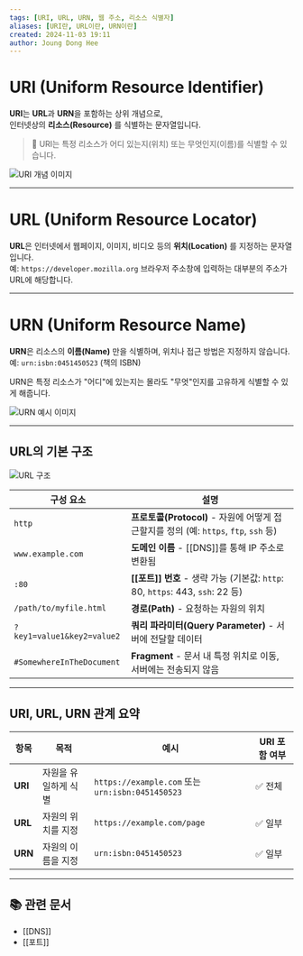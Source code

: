 ```yaml
---
tags: [URI, URL, URN, 웹 주소, 리소스 식별자]
aliases: [URI란, URL이란, URN이란]
created: 2024-11-03 19:11
author: Joung Dong Hee
---
```


# URI (Uniform Resource Identifier)

**URI**는 **URL**과 **URN**을 포함하는 상위 개념으로,  
인터넷상의 **리소스(Resource)** 를 식별하는 문자열입니다.

> 📌 URI는 특정 리소스가 어디 있는지(위치) 또는 무엇인지(이름)를 식별할 수 있습니다.

![URI 개념 이미지](https://file-api.ksq9511.synology.me:5353/obsidian-files/image/20250516071464_image.png)

---

# URL (Uniform Resource Locator)

**URL**은 인터넷에서 웹페이지, 이미지, 비디오 등의 **위치(Location)** 를 지정하는 문자열입니다.  
예: `https://developer.mozilla.org`
브라우저 주소창에 입력하는 대부분의 주소가 URL에 해당합니다.

---

# URN (Uniform Resource Name)

**URN**은 리소스의 **이름(Name)** 만을 식별하며, 위치나 접근 방법은 지정하지 않습니다.  
예: `urn:isbn:0451450523` (책의 ISBN)

URN은 특정 리소스가 "어디"에 있는지는 몰라도 "무엇"인지를 고유하게 식별할 수 있게 해줍니다.

![URN 예시 이미지](https://file-api.ksq9511.synology.me:5353/obsidian-files/image/20250516071426_image.png)

---

## URL의 기본 구조

![URL 구조](https://file-api.ksq9511.synology.me:5353/obsidian-files/image/20250516071573_image.png)

| 구성 요소              | 설명 |
|----------------------|------|
| `http`               | **프로토콜(Protocol)** - 자원에 어떻게 접근할지를 정의 (예: `https`, `ftp`, `ssh` 등) |
| `www.example.com`    | **도메인 이름** - [[DNS]]를 통해 IP 주소로 변환됨 |
| `:80`                | **[[포트]] 번호** - 생략 가능 (기본값: `http`: 80, `https`: 443, `ssh`: 22 등) |
| `/path/to/myfile.html` | **경로(Path)** - 요청하는 자원의 위치 |
| `?key1=value1&key2=value2` | **쿼리 파라미터(Query Parameter)** - 서버에 전달할 데이터 |
| `#SomewhereInTheDocument` | **Fragment** - 문서 내 특정 위치로 이동, 서버에는 전송되지 않음 |

---

## URI, URL, URN 관계 요약

| 항목 | 목적 | 예시 | URI 포함 여부 |
|------|------|------|----------------|
| **URI** | 자원을 유일하게 식별 | `https://example.com` 또는 `urn:isbn:0451450523` | ✅ 전체 |
| **URL** | 자원의 위치를 지정 | `https://example.com/page` | ✅ 일부 |
| **URN** | 자원의 이름을 지정 | `urn:isbn:0451450523` | ✅ 일부 |

---

## 📚 관련 문서

- [[DNS]]
- [[포트]]
